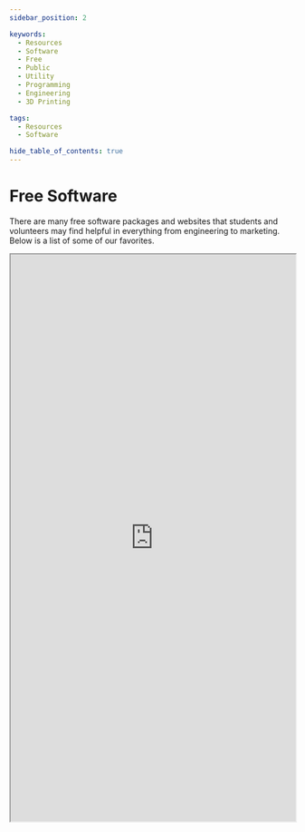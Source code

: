 ```yaml
---
sidebar_position: 2

keywords:
  - Resources
  - Software
  - Free
  - Public
  - Utility
  - Programming
  - Engineering
  - 3D Printing

tags:
  - Resources
  - Software

hide_table_of_contents: true
---
```


# Free Software

There are many free software packages and websites that students and volunteers may find helpful in everything from engineering to marketing. Below is a list of some of our favorites.

<iframe src="https://docs.google.com/spreadsheets/d/e/2PACX-1vQppoc-JBv6qdCdIJChlvcewA-EN6Yfv-SZpEw4YmGs3gzOsGdNNvwpM48AgvucI2c3VO_SCVKIy43n/pubhtml?gid=0&amp;single=true&amp;widget=true&amp;headers=false&amp;rm=minimal" width="100%" height="1000px">Loading...</iframe>
